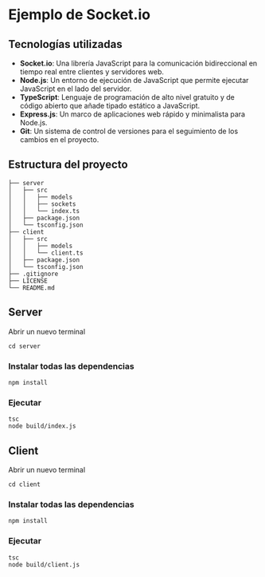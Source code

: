 # Ejemplo de Socket.io

## Tecnologías utilizadas

- **Socket.io**: Una librería JavaScript para la comunicación bidireccional en tiempo real entre clientes y servidores web.
- **Node.js**: Un entorno de ejecución de JavaScript que permite ejecutar JavaScript en el lado del servidor.
- **TypeScript**: Lenguaje de programación de alto nivel gratuito y de código abierto que añade tipado estático a JavaScript.
- **Express.js**: Un marco de aplicaciones web rápido y minimalista para Node.js.
- **Git**: Un sistema de control de versiones para el seguimiento de los cambios en el proyecto.

## Estructura del proyecto

```
├── server
│   ├── src
│   │   ├── models
│   │   ├── sockets
│   │   └── index.ts
│   ├── package.json    
│   └── tsconfig.json
├── client
│   ├── src
│   │   ├── models
│   │   └── client.ts
│   ├── package.json    
│   └── tsconfig.json
├── .gitignore
├── LICENSE
└── README.md
```

## Server

Abrir un nuevo terminal
```
cd server
```

### Instalar todas las dependencias
```
npm install
```

### Ejecutar
```
tsc
node build/index.js
```

## Client
Abrir un nuevo terminal
```
cd client

```
### Instalar todas las dependencias
```
npm install
```

### Ejecutar
```
tsc
node build/client.js
```